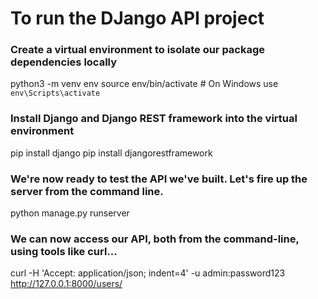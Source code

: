 # To run the DJango API project


### Create a virtual environment to isolate our package dependencies locally
python3 -m venv env
source env/bin/activate  # On Windows use `env\Scripts\activate`

### Install Django and Django REST framework into the virtual environment
pip install django
pip install djangorestframework

### We're now ready to test the API we've built. Let's fire up the server from the command line.

python manage.py runserver

### We can now access our API, both from the command-line, using tools like curl...

curl -H 'Accept: application/json; indent=4' -u admin:password123 http://127.0.0.1:8000/users/
